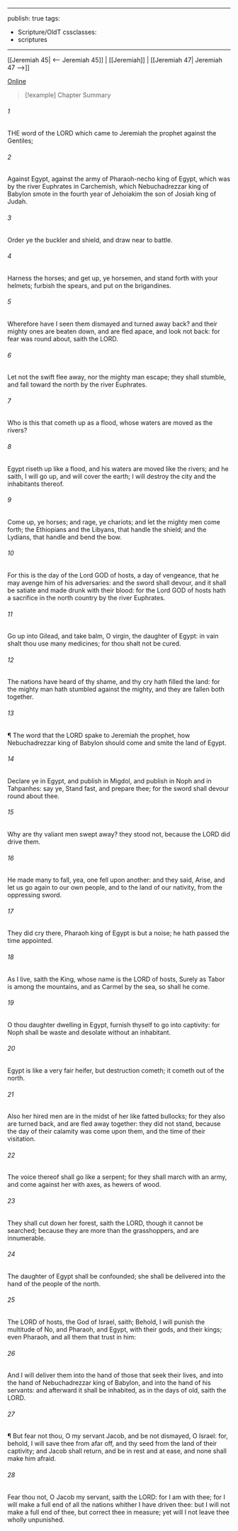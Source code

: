 

---
publish: true
tags:
  - Scripture/OldT
cssclasses:
  - scriptures
---
[[Jeremiah 45| <-- Jeremiah 45]] | [[Jeremiah]] | [[Jeremiah 47| Jeremiah 47 -->]]

[Online](https://churchofjesuschrist.org/study/scriptures/ot/jer/46?lang=eng)

>[!example] Chapter Summary
>
###### 1
THE word of the LORD which came to Jeremiah the prophet against the Gentiles;
###### 2
Against Egypt, against the army of Pharaoh-necho king of Egypt, which was by the river Euphrates in Carchemish, which Nebuchadrezzar king of Babylon smote in the fourth year of Jehoiakim the son of Josiah king of Judah.
###### 3
Order ye the buckler and shield, and draw near to battle.
###### 4
Harness the horses; and get up, ye horsemen, and stand forth with your helmets; furbish the spears, and put on the brigandines.
###### 5
Wherefore have I seen them dismayed and turned away back?  and their mighty ones are beaten down, and are fled apace, and look not back: for fear was round about, saith the LORD.
###### 6
Let not the swift flee away, nor the mighty man escape; they shall stumble, and fall toward the north by the river Euphrates.
###### 7
Who is this that cometh up as a flood, whose waters are moved as the rivers?
###### 8
Egypt riseth up like a flood, and his waters are moved like the rivers; and he saith, I will go up, and will cover the earth; I will destroy the city and the inhabitants thereof.
###### 9
Come up, ye horses; and rage, ye chariots; and let the mighty men come forth; the Ethiopians and the Libyans, that handle the shield; and the Lydians, that handle and bend the bow.
###### 10
For this is the day of the Lord GOD of hosts, a day of vengeance, that he may avenge him of his adversaries: and the sword shall devour, and it shall be satiate and made drunk with their blood: for the Lord GOD of hosts hath a sacrifice in the north country by the river Euphrates.
###### 11
Go up into Gilead, and take balm, O virgin, the daughter of Egypt: in vain shalt thou use many medicines; for thou shalt not be cured.
###### 12
The nations have heard of thy shame, and thy cry hath filled the land: for the mighty man hath stumbled against the mighty, and they are fallen both together.
###### 13
¶ The word that the LORD spake to Jeremiah the prophet, how Nebuchadrezzar king of Babylon should come and smite the land of Egypt.
###### 14
Declare ye in Egypt, and publish in Migdol, and publish in Noph and in Tahpanhes: say ye, Stand fast, and prepare thee; for the sword shall devour round about thee.
###### 15
Why are thy valiant men swept away?  they stood not, because the LORD did drive them.
###### 16
He made many to fall, yea, one fell upon another: and they said, Arise, and let us go again to our own people, and to the land of our nativity, from the oppressing sword.
###### 17
They did cry there, Pharaoh king of Egypt is but a noise; he hath passed the time appointed.
###### 18
As I live, saith the King, whose name is the LORD of hosts, Surely as Tabor is among the mountains, and as Carmel by the sea, so shall he come.
###### 19
O thou daughter dwelling in Egypt, furnish thyself to go into captivity: for Noph shall be waste and desolate without an inhabitant.
###### 20
Egypt is like a very fair heifer, but destruction cometh; it cometh out of the north.
###### 21
Also her hired men are in the midst of her like fatted bullocks; for they also are turned back, and are fled away together: they did not stand, because the day of their calamity was come upon them, and the time of their visitation.
###### 22
The voice thereof shall go like a serpent; for they shall march with an army, and come against her with axes, as hewers of wood.
###### 23
They shall cut down her forest, saith the LORD, though it cannot be searched; because they are more than the grasshoppers, and are innumerable.
###### 24
The daughter of Egypt shall be confounded; she shall be delivered into the hand of the people of the north.
###### 25
The LORD of hosts, the God of Israel, saith; Behold, I will punish the multitude of No, and Pharaoh, and Egypt, with their gods, and their kings; even Pharaoh, and all them that trust in him:
###### 26
And I will deliver them into the hand of those that seek their lives, and into the hand of Nebuchadrezzar king of Babylon, and into the hand of his servants: and afterward it shall be inhabited, as in the days of old, saith the LORD.
###### 27
¶ But fear not thou, O my servant Jacob, and be not dismayed, O Israel: for, behold, I will save thee from afar off, and thy seed from the land of their captivity; and Jacob shall return, and be in rest and at ease, and none shall make him afraid.
###### 28
Fear thou not, O Jacob my servant, saith the LORD: for I am with thee; for I will make a full end of all the nations whither I have driven thee: but I will not make a full end of thee, but correct thee in measure; yet will I not leave thee wholly unpunished.



